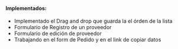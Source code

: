<h4>Implementados:</h4>  
<ul>   
    <li>Implementado el Drag and drop que guarda la el órden de la lista</li>
    <li>Formulario de Registro de un proveedor</li>
    <li>Formulario de edición de proveedor</li>
    <li>Trabajando en el form de Pedido y en el link de copiar datos</li>
</ul>